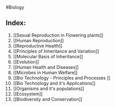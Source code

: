 #Biology
## Index:
1. [[Sexual Reproduction in Flowering plants]]
2. [[Human Reproduction]] 
3. [[Reproductive Health]]
4. [[Principles of Inheritance and Variation]]
5. [[Molecular Basis of Inheritance]]
6. [[Evolution]]
7. [[Human Health and Diseases]]
8. [[Microbes in Human Welfare]]
9. [[Bio Technology - Principles and Processes ]]
10. [[Bio Technology and it's Applications]]
11. [[Organisms and it's populations]]
12. [[Ecosystem]]
13. [[Biodiversity and Conservation]]